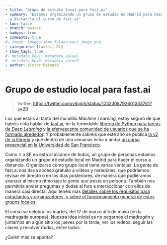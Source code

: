 ```yaml
---
- title: "Grupo de estudio local para fast.ai"
- summary: "Estamos organizando un grupo de estudio en Madrid para hacer
  a distancia el curso de fast.ai"
- toc: false
- branch: master
- badges: true
- comments: true
#- image: images/some_folder/your_image.png
- categories: [fastai, DL]
- show_tags: true
#- metadata_key1: metadata_value1
#- metadata_key2: metadata_value2
- author: Víctor Peinado
---
```


# Grupo de estudio local para fast.ai

> twitter: https://twitter.com/vitojph/status/1232308792601333761?s=20


Los que estáis al tanto del mundillo *Machine Learning*, estoy seguro de que habéis oído hablar de [fast.ai](https://www.fast.ai/), de la formidable [librería de Python para tareas de *Deep Learning*](https://docs.fast.ai/) y [la efervescente comunidad de usuarios que se ha formado alrededor](https://forums.fast.ai/). Y probablemente sabréis que este año se publica [la v2 de la librería](https://dev.fast.ai/) y que dentro de una semanas echa a andar [un curso presencial en la Universidad de San Francisco](https://www.usfca.edu/data-institute/certificates/deep-learning-part-one).

Como ir a SF no está al alcance de todos, un grupo de personas estamos organizando un grupo de estudio local en Madrid para hacer el curso a distancia. Organizarse como grupo local tiene varias ventajas: La gente de fast.ai nos daría acceso gratuito a vídeos y materiales, que podríamos revisar en directo o en los días posteriores, de manera que pudiéramos avanzar al mismo ritmo que la gente que asista en persona. También nos permitiría enviar preguntas y dudas al foro e interaccionar con ellos de manera casi directa. Aquí tenéis más [detalles sobre los requisitos para estudiantes y organizadores, y sobre el funcionamiento general de estos grupos locales](https://forums.fast.ai/t/fastai-study-group-guide/42616).

El curso se celebra los martes, del 17 de marzo al 5 de mayo (en la madrugada europea). Nuestra idea inicial es no pegarnos el madrugón y juntarnos en algún sitio los jueves por la tarde, ver los vídeos, seguir las clases y resolver dudas, entre todos.

¿Quién más se apunta? 

